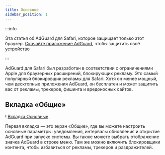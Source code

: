 ```yaml
---
title: Основное
sidebar_position: 1
---
```


:::info

Эта статья об AdGuard для Safari, которое защищает только этот браузер. [Скачайте приложение AdGuard](https://agrd.io/download-kb-adblock), чтобы защитить своё устройство

:::

AdGuard для Safari был разработан в соответствии с ограничениями Apple для браузерных расширений, блокирующих рекламу. Это самый популярный блокировщик рекламы для Safari. Хотя он менее мощный, чем десктопные приложения AdGuard, он бесплатен и может защитить вас от рекламы, трекеров, фишинга и вредоносных сайтов.

## Вкладка «Общие»

! [Вкладка Основные](https://cdn.adtidy.org/public/Adguard/Blog/AG_for_Safari_in-depth_review/General.png)

Первая вкладка — это экран «Общие», где вы можете настроить основные параметры: уведомления, интервалы обновления и открытие AdGuard при запуске системы. Вы также можете выбрать отображение значка AdGuard в строке меню. Там же можно включить блокировщики контента, чтобы избавиться от рекламы, трекеров и раздражителей.
